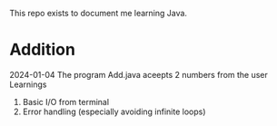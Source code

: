 This repo exists to document me learning Java. 
# Addition
2024-01-04
The program Add.java aceepts 2 numbers from the user
Learnings
1. Basic I/O from terminal 
2. Error handling (especially avoiding infinite loops)
